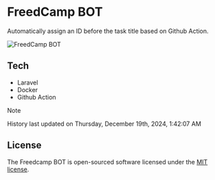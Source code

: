 # FreedCamp BOT

Automatically assign an ID before the task title based on Github Action.

![FreedCamp BOT](https://repository-images.githubusercontent.com/737932867/7d34798b-2680-471c-b089-a78a718d3d6a)

## Tech

- Laravel
- Docker
- Github Action

> [!NOTE]  
> History last updated on Thursday, December 19th, 2024, 1:42:07 AM

## License

The Freedcamp BOT is open-sourced software licensed under the [MIT license](https://opensource.org/licenses/MIT).
